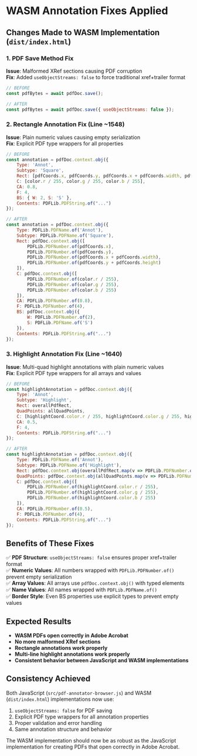 # WASM Annotation Fixes Applied

## Changes Made to WASM Implementation (`dist/index.html`)

### 1. PDF Save Method Fix
**Issue**: Malformed XRef sections causing PDF corruption  
**Fix**: Added `useObjectStreams: false` to force traditional xref+trailer format

```javascript
// BEFORE
const pdfBytes = await pdfDoc.save();

// AFTER  
const pdfBytes = await pdfDoc.save({ useObjectStreams: false });
```

### 2. Rectangle Annotation Fix (Line ~1548)
**Issue**: Plain numeric values causing empty serialization  
**Fix**: Explicit PDF type wrappers for all properties

```javascript
// BEFORE
const annotation = pdfDoc.context.obj({
    Type: 'Annot',
    Subtype: 'Square',
    Rect: [pdfCoords.x, pdfCoords.y, pdfCoords.x + pdfCoords.width, pdfCoords.y + pdfCoords.height],
    C: [color.r / 255, color.g / 255, color.b / 255],
    CA: 0.8,
    F: 4,
    BS: { W: 2, S: 'S' },
    Contents: PDFLib.PDFString.of("...")
});

// AFTER
const annotation = pdfDoc.context.obj({
    Type: PDFLib.PDFName.of('Annot'),
    Subtype: PDFLib.PDFName.of('Square'),
    Rect: pdfDoc.context.obj([
        PDFLib.PDFNumber.of(pdfCoords.x),
        PDFLib.PDFNumber.of(pdfCoords.y),
        PDFLib.PDFNumber.of(pdfCoords.x + pdfCoords.width),
        PDFLib.PDFNumber.of(pdfCoords.y + pdfCoords.height)
    ]),
    C: pdfDoc.context.obj([
        PDFLib.PDFNumber.of(color.r / 255),
        PDFLib.PDFNumber.of(color.g / 255),
        PDFLib.PDFNumber.of(color.b / 255)
    ]),
    CA: PDFLib.PDFNumber.of(0.8),
    F: PDFLib.PDFNumber.of(4),
    BS: pdfDoc.context.obj({
        W: PDFLib.PDFNumber.of(2),
        S: PDFLib.PDFName.of('S')
    }),
    Contents: PDFLib.PDFString.of("...")
});
```

### 3. Highlight Annotation Fix (Line ~1640)
**Issue**: Multi-quad highlight annotations with plain numeric values  
**Fix**: Explicit PDF type wrappers for all arrays and values

```javascript
// BEFORE
const highlightAnnotation = pdfDoc.context.obj({
    Type: 'Annot',
    Subtype: 'Highlight',
    Rect: overallPdfRect,
    QuadPoints: allQuadPoints,
    C: [highlightCoord.color.r / 255, highlightCoord.color.g / 255, highlightCoord.color.b / 255],
    CA: 0.5,
    F: 4,
    Contents: PDFLib.PDFString.of("...")
});

// AFTER
const highlightAnnotation = pdfDoc.context.obj({
    Type: PDFLib.PDFName.of('Annot'),
    Subtype: PDFLib.PDFName.of('Highlight'),
    Rect: pdfDoc.context.obj(overallPdfRect.map(v => PDFLib.PDFNumber.of(v))),
    QuadPoints: pdfDoc.context.obj(allQuadPoints.map(v => PDFLib.PDFNumber.of(v))),
    C: pdfDoc.context.obj([
        PDFLib.PDFNumber.of(highlightCoord.color.r / 255),
        PDFLib.PDFNumber.of(highlightCoord.color.g / 255),
        PDFLib.PDFNumber.of(highlightCoord.color.b / 255)
    ]),
    CA: PDFLib.PDFNumber.of(0.5),
    F: PDFLib.PDFNumber.of(4),
    Contents: PDFLib.PDFString.of("...")
});
```

## Benefits of These Fixes

✅ **PDF Structure**: `useObjectStreams: false` ensures proper xref+trailer format  
✅ **Numeric Values**: All numbers wrapped with `PDFLib.PDFNumber.of()` prevent empty serialization  
✅ **Array Values**: All arrays use `pdfDoc.context.obj()` with typed elements  
✅ **Name Values**: All names wrapped with `PDFLib.PDFName.of()`  
✅ **Border Style**: Even BS properties use explicit types to prevent empty values  

## Expected Results

- **WASM PDFs open correctly in Adobe Acrobat** 
- **No more malformed XRef sections**
- **Rectangle annotations work properly**
- **Multi-line highlight annotations work properly**
- **Consistent behavior between JavaScript and WASM implementations**

## Consistency Achieved

Both JavaScript (`src/pdf-annotator-browser.js`) and WASM (`dist/index.html`) implementations now use:
1. `useObjectStreams: false` for PDF saving
2. Explicit PDF type wrappers for all annotation properties
3. Proper validation and error handling
4. Same annotation structure and behavior

The WASM implementation should now be as robust as the JavaScript implementation for creating PDFs that open correctly in Adobe Acrobat.